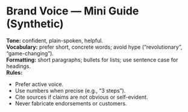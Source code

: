 # Brand Voice — Mini Guide (Synthetic)

**Tone:** confident, plain-spoken, helpful.  
**Vocabulary:** prefer short, concrete words; avoid hype (“revolutionary”, “game-changing”).  
**Formatting:** short paragraphs; bullets for lists; use sentence case for headings.  
**Rules:**
- Prefer active voice.
- Use numbers when precise (e.g., “3 steps”).
- Cite sources if claims are not obvious or self-evident.
- Never fabricate endorsements or customers.
